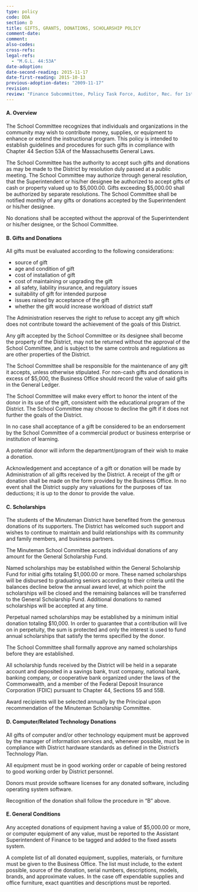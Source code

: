 ```yaml
---
type: policy
code: DDA
section: D
title: GIFTS, GRANTS, DONATIONS, SCHOLARSHIP POLICY
comment-date:
comment:
also-codes:
cross-refs:
legal-refs:
  - "M.G.L. 44:53A"
date-adoption: 
date-second-reading: 2015-11-17
date-first-reading: 2015-10-13
previous-adoption-dates: "2009-11-17"
revision: 
review: "Finance Subcommittee, Policy Task Force, Auditor, Rec. for 1st Reading 6/23/15; held until 10/13/15"
---
```


#### A.	Overview

The School Committee recognizes that individuals and organizations in the community may wish to contribute money, supplies, or equipment to enhance or extend the instructional program.  This policy is intended to establish guidelines and procedures for such gifts in compliance with Chapter 44 Section 53A of the Massachusetts General Laws.

The School Committee has the authority to accept such gifts and donations as may be made to the District by resolution duly passed at a public meeting.  The School Committee may authorize through general resolution, that the Superintendent or his/her designee be authorized to accept gifts of cash or property valued up to $5,000.00.  Gifts exceeding $5,000.00 shall be authorized by separate resolutions.  The School Committee shall be notified monthly of any gifts or donations accepted by the Superintendent or his/her designee.

No donations shall be accepted without the approval of the Superintendent or his/her designee, or the School Committee.

#### B.       Gifts and Donations

All gifts must be evaluated according to the following considerations:

   - source of gift
   - age and condition of gift
   - cost of installation of gift	
   - cost of maintaining or upgrading the gift
   - all safety, liability insurance, and regulatory issues
   - suitability of gift for intended purpose
   - issues raised by acceptance of the gift
   - whether the gift would increase workload of district staff

The Administration reserves the right to refuse to accept any gift which does not contribute toward the achievement of the goals of this District.

Any gift accepted by the School Committee or its designee shall become the property of the District, may not be returned without the approval of the School Committee, and is subject to the same controls and regulations as are other properties of the District.

The School Committee shall be responsible for the maintenance of any gift it accepts, unless otherwise stipulated. For non-cash gifts and donations in excess of $5,000, the Business Office should record the value of said gifts in the General Ledger. 

The School Committee will make every effort to honor the intent of the donor in its use of the gift, consistent with the educational program of the District.  The School Committee may choose to decline the gift if it does not further the goals of the District.

In no case shall acceptance of a gift be considered to be an endorsement by the School Committee of a commercial product or business enterprise or institution of learning.

A potential donor will inform the department/program of their wish to make a donation.
  
Acknowledgement and acceptance of a gift or donation will be made by Administration of all gifts received by the District. A receipt of the gift or donation shall be made on the form provided by the Business Office.  In no event shall the District supply any valuations for the purposes of tax deductions; it is up to the donor to provide the value.

#### C. Scholarships

The students of the Minuteman District have benefited from the generous donations of its supporters.  The District has welcomed such support and wishes to continue to maintain and build relationships with its community and family members, and business partners.

The Minuteman School Committee accepts individual donations of any amount for the General Scholarship Fund.

Named scholarships may be established within the General Scholarship Fund for initial gifts totaling $1,000.00 or more.  These named scholarships will be disbursed to graduating seniors according to their criteria until the balances decline below the annual award level, at which point the scholarships will be closed and the remaining balances will be transferred to the General Scholarship Fund.  Additional donations to named scholarships will be accepted at any time.

Perpetual named scholarships may be established by a minimum initial donation totaling $10,000.   In order to guarantee that a contribution will live on in perpetuity, the sum is protected and only the interest is used to fund annual scholarships that satisfy the terms specified by the donor.  

The School Committee shall formally approve any named scholarships before they are established.

All scholarship funds received by the District will be held in a separate account and deposited in a savings bank,  trust company, national bank, banking company, or cooperative bank organized under the laws of the Commonwealth, and a member of the Federal Deposit Insurance Corporation (FDIC) pursuant to Chapter 44, Sections 55 and 55B.

Award recipients will be selected annually by the Principal upon recommendation of the Minuteman Scholarship Committee.

#### D. Computer/Related Technology Donations

All gifts of computer and/or other technology equipment must be approved by the manager of information services and, whenever possible, must be in compliance with District hardware standards as defined in the District’s Technology Plan.

All equipment must be in good working order or capable of being restored to good working order by District personnel.

Donors must provide software licenses for any donated software, including operating system software.

Recognition of the donation shall follow the procedure in “B” above.

#### E. General Conditions

Any accepted donations of  equipment having a value of $5,000.00 or more, or computer equipment of any value, must be reported to the Assistant Superintendent of Finance to be tagged and added to the fixed assets system.

A complete list of all donated equipment, supplies, materials, or furniture must be given to the Business Office.  The list must include, to the extent possible, source of the donation, serial numbers, descriptions, models, brands, and approximate values.  In the case off expendable supplies and office furniture, exact quantities and descriptions must be reported. 

